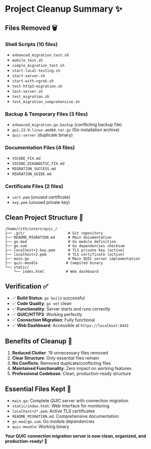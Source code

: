 # Project Cleanup Summary ✨

## Files Removed 🗑️

### Shell Scripts (10 files)
- `enhanced_migration_test.sh`
- `mobile_test.sh` 
- `simple_migration_test.sh`
- `start-local-testing.sh`
- `start-server.sh`
- `start-with-ngrok.sh`
- `test-http3-migration.sh`
- `test-server.sh`
- `test_migration.sh`
- `test_migration_comprehensive.sh`

### Backup & Temporary Files (3 files)
- `enhanced_migration.go.backup` (conflicting backup file)
- `go1.23.0.linux-amd64.tar.gz` (Go installation archive)
- `quic-server` (duplicate binary)

### Documentation Files (4 files)
- `VSCODE_FIX.md`
- `VSCODE_DIAGNOSTIC_FIX.md`
- `MIGRATION_SUCCESS.md`
- `MIGRATION_GUIDE.md`

### Certificate Files (2 files)
- `cert.pem` (unused certificate)
- `key.pem` (unused private key)

## Clean Project Structure 📁

```
/home/rith/intern/quic_/
├── .git/                    # Git repository
├── README_MIGRATION.md      # Main documentation
├── go.mod                   # Go module definition
├── go.sum                   # Go dependencies checksum
├── localhost+2-key.pem      # TLS private key (active)
├── localhost+2.pem          # TLS certificate (active)
├── main.go                  # Main QUIC server implementation
├── quic-moodle             # Compiled binary
└── static/
    └── index.html          # Web dashboard
```

## Verification ✅

- ✅ **Build Status**: `go build` successful
- ✅ **Code Quality**: `go vet` clean
- ✅ **Functionality**: Server starts and runs correctly
- ✅ **QUIC/HTTP3**: Working perfectly
- ✅ **Connection Migration**: Fully functional
- ✅ **Web Dashboard**: Accessible at `https://localhost:9443`

## Benefits of Cleanup 🎯

1. **Reduced Clutter**: 19 unnecessary files removed
2. **Clear Structure**: Only essential files remain
3. **No Conflicts**: Removed duplicate/conflicting files
4. **Maintained Functionality**: Zero impact on working features
5. **Professional Codebase**: Clean, production-ready structure

## Essential Files Kept 💎

- `main.go`: Complete QUIC server with connection migration
- `static/index.html`: Web interface for monitoring
- `localhost+2*.pem`: Active TLS certificates
- `README_MIGRATION.md`: Comprehensive documentation
- `go.mod/go.sum`: Go module dependencies
- `quic-moodle`: Working binary

**Your QUIC connection migration server is now clean, organized, and production-ready!** 🚀
